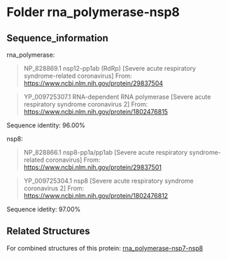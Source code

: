 # Folder rna_polymerase-nsp8
## Sequence_information
rna_polymerase:
>NP_828869.1 nsp12-pp1ab (RdRp) [Severe acute respiratory syndrome-related coronavirus]
From: https://www.ncbi.nlm.nih.gov/protein/29837504

>YP_009725307.1 RNA-dependent RNA polymerase [Severe acute respiratory syndrome coronavirus 2]
From: https://www.ncbi.nlm.nih.gov/protein/1802476815

Sequence identity: 96.00%

nsp8:
>NP_828866.1 nsp8-pp1a/pp1ab [Severe acute respiratory syndrome-related coronavirus]
From: https://www.ncbi.nlm.nih.gov/protein/29837501


>YP_009725304.1 nsp8 [Severe acute respiratory syndrome coronavirus 2]
From: https://www.ncbi.nlm.nih.gov/protein/1802476812

  Sequence idetity: 97.00%




## Related Structures
For combined structures of this protein: [rna_polymerase-nsp7-nsp8](https://github.com/thorn-lab/coronavirus_structural_task_force/tree/master/pdb/rna_polymerase-nsp7-nsp8)
